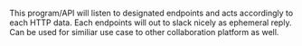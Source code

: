 This program/API will listen to designated endpoints and acts accordingly to each HTTP data. Each endpoints will out to slack nicely as ephemeral reply.
Can be used for similiar use case to other collaboration platform as well.
